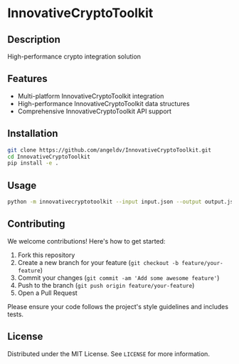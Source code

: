 # InnovativeCryptoToolkit

## Description

High-performance crypto integration solution

## Features

- Multi-platform InnovativeCryptoToolkit integration
- High-performance InnovativeCryptoToolkit data structures
- Comprehensive InnovativeCryptoToolkit API support
## Installation

```bash
git clone https://github.com/angeldv/InnovativeCryptoToolkit.git
cd InnovativeCryptoToolkit
pip install -e .
```

## Usage

```bash
python -m innovativecryptotoolkit --input input.json --output output.json
```

## Contributing

We welcome contributions! Here's how to get started:

1. Fork this repository
2. Create a new branch for your feature (`git checkout -b feature/your-feature`)
3. Commit your changes (`git commit -am 'Add some awesome feature'`)
4. Push to the branch (`git push origin feature/your-feature`)
5. Open a Pull Request

Please ensure your code follows the project's style guidelines and includes tests.

## License

Distributed under the MIT License. See `LICENSE` for more information.

